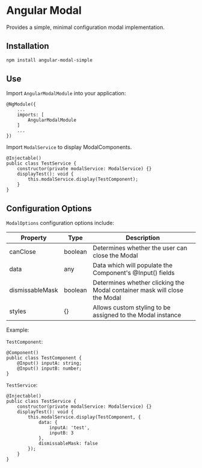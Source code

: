# Angular Modal

Provides a simple, minimal configuration modal implementation.

## Installation

```bash
npm install angular-modal-simple
```

## Use

Import `AngularModalModule` into your application:

```
@NgModule({
    ...
    imports: [
        AngularModalModule
    ]
    ...
})
```

Import `ModalService` to display ModalComponents.

```
@Injectable()
public class TestService {
    constructor(private modalService: ModalService) {}
    displayTest(): void {
        this.modalService.display(TestComponent);
    }
}
```

## Configuration Options

`ModalOptions` configuration options include:

Property | Type | Description
---------|------|------------
canClose | boolean | Determines whether the user can close the Modal
data | any | Data which will populate the Component's @Input() fields
dismissableMask | boolean | Determines whether clicking the Modal container mask will close the Modal
styles | {} | Allows custom styling to be assigned to the Modal instance

Example:

`TestComponent`:

```
@Component()
public class TestComponent {
    @Input() inputA: string;
    @Input() inputB: number;
}
```

`TestService`:

```
@Injectable()
public class TestService {
    constructor(private modalService: ModalService) {}
    displayTest(): void {
        this.modalService.display(TestComponent, {
            data: {
                inputA: 'test',
                inputB: 3
            },
            dismissableMask: false
        });
    }
}
```
